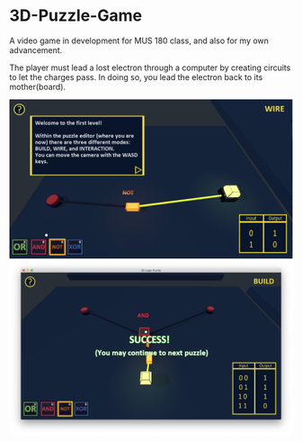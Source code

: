 # 3D-Puzzle-Game
A video game in development for MUS 180 class, and also for my own advancement.

The player must lead a lost electron through a computer by creating circuits to let the charges pass.
In doing so, you lead the electron back to its mother(board).

![alt text](https://github.com/alexgwalley/3D-Puzzle-Game/blob/master/Screen%20Shot%202020-03-17%20at%209.21.53%20AM.png)
![alt text](https://github.com/alexgwalley/3D-Puzzle-Game/blob/master/Screen%20Shot%202020-03-17%20at%209.24.19%20AM.png)

